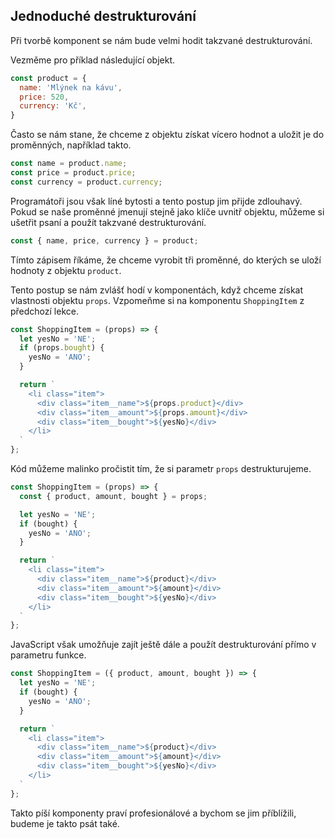 ## Jednoduché destrukturování

Při tvorbě komponent se nám bude velmi hodit takzvané destrukturování. 

Vezměme pro příklad následující objekt. 

```js
const product = {
  name: 'Mlýnek na kávu',
  price: 520,
  currency: 'Kč',
}
```

Často se nám stane, že chceme z objektu získat vícero hodnot a uložit je do proměnných, například takto.

```js
const name = product.name;
const price = product.price;
const currency = product.currency;
```

Programátoři jsou však líné bytosti a tento postup jim přijde zdlouhavý. Pokud se naše proměnné jmenují stejně jako klíče uvnitř objektu, můžeme si ušetřit psaní a použít takzvané destrukturování. 

```js
const { name, price, currency } = product;
```

Tímto zápisem říkáme, že chceme vyrobit tři proměnné, do kterých se uloží hodnoty z objektu `product`.

Tento postup se nám zvlášť hodí v komponentách, když chceme získat vlastnosti objektu `props`. Vzpomeňme si na komponentu `ShoppingItem` z předchozí lekce.

```js
const ShoppingItem = (props) => {
  let yesNo = 'NE';
  if (props.bought) {
    yesNo = 'ANO';
  }

  return `
    <li class="item">
      <div class="item__name">${props.product}</div>
      <div class="item__amount">${props.amount}</div>
      <div class="item__bought">${yesNo}</div>
    </li>
  `
};
```

Kód můžeme malinko pročistit tím, že si parametr `props` destrukturujeme. 

```js
const ShoppingItem = (props) => {
  const { product, amount, bought } = props;

  let yesNo = 'NE';
  if (bought) {
    yesNo = 'ANO';
  }

  return `
    <li class="item">
      <div class="item__name">${product}</div>
      <div class="item__amount">${amount}</div>
      <div class="item__bought">${yesNo}</div>
    </li>
  `
};
```

JavaScript však umožňuje zajít ještě dále a použít destrukturování přímo v parametru funkce. 

```js
const ShoppingItem = ({ product, amount, bought }) => {
  let yesNo = 'NE';
  if (bought) {
    yesNo = 'ANO';
  }

  return `
    <li class="item">
      <div class="item__name">${product}</div>
      <div class="item__amount">${amount}</div>
      <div class="item__bought">${yesNo}</div>
    </li>
  `
};
```

Takto píší komponenty praví profesionálové a bychom se jim příblížili, budeme je takto psát také. 
